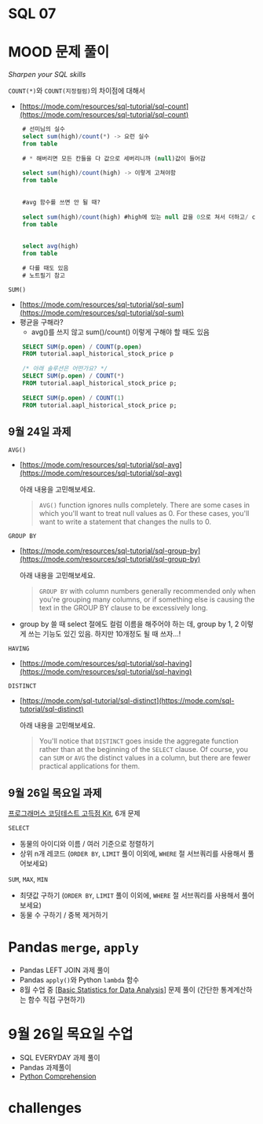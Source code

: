 # SQL 07

# MOOD 문제 풀이

*Sharpen your SQL skills*

`COUNT(*)`와 `COUNT(지정컬럼)`의 차이점에 대해서 

- [https://mode.com/resources/sql-tutorial/sql-count](https://mode.com/resources/sql-tutorial/sql-count)
```sql
    # 선미님의 실수 
    select sum(high)/count(*) -> 요런 실수
    from table
    
    # * 해버리면 모든 칸들을 다 값으로 세버리니까 (null)값이 들어감 
    
    select sum(high)/count(high) -> 이렇게 고쳐야함
    from table
    
    
    #avg 함수를 쓰면 안 될 때? 
    
    select sum(high)/count(high) #high에 있는 null 값을 0으로 쳐서 더하고/ count해줌(포함해줌)
    from table
    
    
    select avg(high) 
    from table
    
    # 다를 때도 있음 
    # 노트필기 참고 
```
`SUM()`

- [https://mode.com/resources/sql-tutorial/sql-sum](https://mode.com/resources/sql-tutorial/sql-sum)
- 평균을 구해라?
    - avg()를 쓰지 않고 sum()/count() 이렇게 구해야 할 때도 있음
```sql
    SELECT SUM(p.open) / COUNT(p.open)
    FROM tutorial.aapl_historical_stock_price p
    
    /* 아래 솔루션은 어떤가요? */
    SELECT SUM(p.open) / COUNT(*)
    FROM tutorial.aapl_historical_stock_price p;
    
    SELECT SUM(p.open) / COUNT(1)
    FROM tutorial.aapl_historical_stock_price p;
```
## 9월 24일 과제

`AVG()`

- [https://mode.com/resources/sql-tutorial/sql-avg](https://mode.com/resources/sql-tutorial/sql-avg)

    아래 내용을 고민해보세요.

    > `AVG()` function ignores nulls completely. There are some cases in which you'll want to treat null values as 0. For these cases, you'll want to write a statement that changes the nulls to 0.

`GROUP BY`

- [https://mode.com/resources/sql-tutorial/sql-group-by](https://mode.com/resources/sql-tutorial/sql-group-by)

    아래 내용을 고민해보세요.

    > `GROUP BY` with column numbers generally recommended only when you're grouping many columns, or if something else is causing the text in the GROUP BY clause to be excessively long.

- group by  쓸 때 select 절에도 컬럼 이름을 해주어야 하는 데, group by 1, 2 이렇게 쓰는 기능도 있긴 있음. 하지만 10개정도 될 때 쓰자...!

`HAVING`

- [https://mode.com/resources/sql-tutorial/sql-having](https://mode.com/resources/sql-tutorial/sql-having)

`DISTINCT`

- [https://mode.com/sql-tutorial/sql-distinct](https://mode.com/sql-tutorial/sql-distinct)

    아래 내용을 고민해보세요.

    > You'll notice that `DISTINCT` goes inside the aggregate function rather than at the beginning of the `SELECT` clause. Of course, you can `SUM` or `AVG` the distinct values in a column, but there are fewer practical applications for them.

## 9월 26일 목요일 과제

[프로그래머스 코딩테스트 고득점 Kit](https://programmers.co.kr/learn/challenges?tab=practice_kit), 6개 문제

`SELECT`

- 동물의 아이디와 이름 / 여러 기준으로 정렬하기
- 상위 n개 레코드 (`ORDER BY`, `LIMIT` 풀이 이외에, `WHERE` 절 서브쿼리를 사용해서 풀어보세요)

`SUM`, `MAX`, `MIN`

- 최댓값 구하기 (`ORDER BY`, `LIMIT` 풀이 이외에, `WHERE` 절 서브쿼리를 사용해서 풀어보세요)
- 동물 수 구하기 / 중복 제거하기

# Pandas `merge`, `apply`

- Pandas LEFT JOIN 과제 풀이
- Pandas `apply()`와 Python `lambda` 함수
- 8월 수업 중 [[Basic Statistics for Data Analysis](https://github.com/dataitgirls3/Teaching-Materials/blob/master/Basic%20Statistics%20for%20Data%20Analysis.ipynb)] 문제 풀이 (간단한 통계계산하는 함수 직접 구현하기)

# 9월 26일 목요일 수업

- SQL EVERYDAY 과제 풀이
- Pandas 과제풀이
- [Python Comprehension](https://github.com/dataitgirls3/Teaching-Materials/blob/master/Comprehension.ipynb)

# challenges